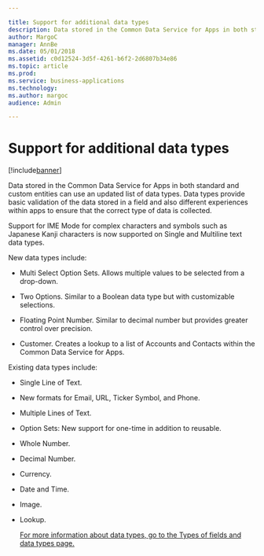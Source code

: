 ```yaml
---

title: Support for additional data types
description: Data stored in the Common Data Service for Apps in both standard and custom entities can use an updated list of data types.
author: MargoC
manager: AnnBe
ms.date: 05/01/2018
ms.assetid: c0d12524-3d5f-4261-b6f2-2d6807b34e86
ms.topic: article
ms.prod: 
ms.service: business-applications
ms.technology: 
ms.author: margoc
audience: Admin

---
```

#  Support for additional data types




[!include[banner](../../../includes/banner.md)]

Data stored in the Common Data Service for Apps in both standard and custom
entities can use an updated list of data types. Data types provide basic
validation of the data stored in a field and also different experiences within
apps to ensure that the correct type of data is collected.

Support for IME Mode for complex characters and symbols such as Japanese Kanji
characters is now supported on Single and Multiline text data types.

New data types include:

-   Multi Select Option Sets. Allows multiple values to be selected from a
    drop-down.

-   Two Options. Similar to a Boolean data type but with customizable
    selections.

-   Floating Point Number. Similar to decimal number but provides greater
    control over precision.

-   Customer. Creates a lookup to a list of Accounts and Contacts within the
    Common Data Service for Apps.

Existing data types include:

-   Single Line of Text.

-   New formats for Email, URL, Ticker Symbol, and Phone.

-   Multiple Lines of Text.

-   Option Sets: New support for one-time in addition to reusable.

-   Whole Number.

-   Decimal Number.

-   Currency.

-   Date and Time.

-   Image.

-   Lookup.

    [For more information about data types, go to the Types of fields and data
    types
    page.](https://docs.microsoft.com/en-us/dynamics365/customer-engagement/customize/types-of-fields)
